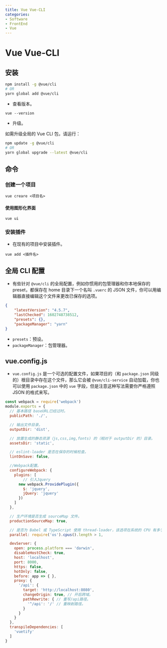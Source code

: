 ```yaml
---
title: Vue Vue-CLI
categories:
- Software
- FrontEnd
- Vue
---
```

# Vue Vue-CLI

## 安装

```bash
npm install -g @vue/cli
# OR
yarn global add @vue/cli
```

- 查看版本。

```
vue --version
```

- 升级。

如需升级全局的 Vue CLI 包，请运行：

```bash
npm update -g @vue/cli
# OR
yarn global upgrade --latest @vue/cli
```

## 命令

### 创建一个项目

```
vue creare <项目名>
```

#### 使用图形化界面

```
vue ui
```

### 安装插件

- 在现有的项目中安装插件。

```
vue add <插件名>
```

## 全局 CLI 配置

- 有些针对 `@vue/cli` 的全局配置，例如你惯用的包管理器和你本地保存的 preset，都保存在 home 目录下一个名叫 `.vuerc` 的 JSON 文件，你可以用编辑器直接编辑这个文件来更改已保存的选项。

```json
{
    "latestVersion": "4.5.7",
    "lastChecked": 1602748738512,
    "presets": {},
    "packageManager": "yarn"
}
```

- `presets`：预设。
- `packageManager`：包管理器。

## vue.config.js

- `vue.config.js` 是一个可选的配置文件，如果项目的（和 `package.json` 同级的）根目录中存在这个文件，那么它会被 `@vue/cli-service` 自动加载，你也可以使用 `package.json` 中的 `vue` 字段，但是注意这种写法需要你严格遵照 JSON 的格式来写。

```js
const webpack = require('webpack')
module.exports = {
  // 基本路径 baseURL已经过时。
  publicPath: './',

  // 输出文件目录。
  outputDir: 'dist',

  // 放置生成的静态资源（js,css,img,fonts) 的（相对于 outputDir 的）目录。
  assetsDir: 'static',

  // eslint-loader 是否在保存的时候检查。
  lintOnSave: false,

  //Webpack配置。
  configureWebpack: {
    plugins: [
        // 引入Jquery
      new webpack.ProvidePlugin({
        $: 'jquery',
        jQuery: 'jquery'
      })
    ]
  },

  // 生产环境是否生成 sourceMap 文件。
  productionSourceMap: true,

  // 是否为 Babel 或 TypeScript 使用 thread-loader，该选项在系统的 CPU 有多于一个内核时自动启用，仅作用于生产构建。
  parallel: require('os').cpus().length > 1,

  devServer: {
    open: process.platform === 'darwin',
    disableHostCheck: true,
    host: 'localhost',
    port: 8000,
    https: false,
    hotOnly: false,
    before: app => { },
    proxy: {
      '/api': {
        target: 'http://localhost:8080',
        changeOrigin: true, // 开启跨域。
        pathRewrite: { // 重写/api路径。
          '^/api': '/' // 重映射路径。
        }
      }
    }
  },
  transpileDependencies: [
    'vuetify'
  ]
}
```
